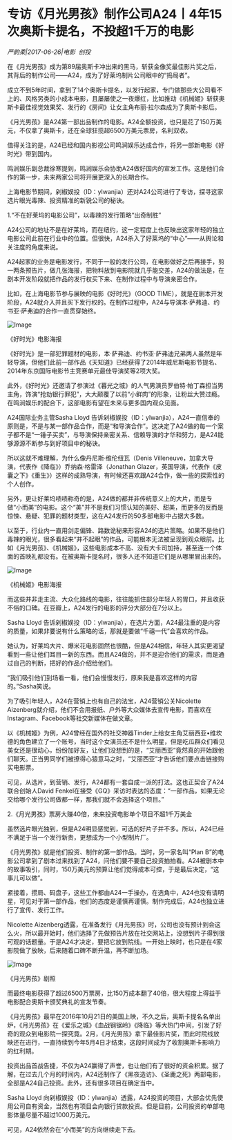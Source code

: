 # 专访《月光男孩》制作公司A24丨4年15次奥斯卡提名，不投超1千万的电影

*严韵柔|2017-06-26|电影 
                                                创投*

在《月光男孩》成为第89届奥斯卡冲出来的黑马，斩获金像奖最佳影片奖之后，其背后的制作公司——A24，成为了好莱坞制片公司眼中的“捣局者”。

成立不到5年时间，拿到了14个奥斯卡提名，以发行起家，专门做那些大公司看不上的、风格另类的小成本电影，且屡屡使之一夜爆红，比如推动《机械姬》斩获奥斯卡最佳视觉效果奖、发行的《房间》让女主角布丽·拉尔森成为了奥斯卡影后。

《月光男孩》是A24第一部出品制作的电影。A24全额投资，也只是花了150万美元，不仅拿了奥斯卡，还在全球狂揽超6500万美元票房，名利双收。

值得关注的是，A24已经和国内影视公司鸣涧娱乐达成合作，将另一部新电影《好时光》带到国内。

鸣涧娱乐副总裁徐寒提到，鸣涧娱乐会协助A24做好国内的宣发工作。这是他们合作的第一步，未来两家公司将开展更深入的长期合作。

上海电影节期间，剁椒娱投（ID：ylwanjia）还对A24公司进行了专访，探寻这家选片眼光毒辣、投资精准的新锐公司的秘诀。

1.“不在好莱坞的电影公司”，以毒辣的发行策略“出奇制胜”

A24公司的地址不是在好莱坞，而在纽约，这一定程度上也反映出这家年轻的独立电影公司此前在行业中的位置。但很快，A24杀入了好莱坞的“中心”——从舆论和关注度的角度来说。

A24起家的业务是电影发行，不同于一般的发行公司，在电影做好之后再接手，剪一两条预告片，做几张海报，把物料放到电影院就几乎能交差，A24的做法是，在剧本开发阶段就把作品的发行权买下来、在制作过程中与导演亲密合作。

比如，在上海电影节参与展映的电影《好时光》（GOOD TIME），就是在剧本开发阶段，A24就介入并且买下发行权的。在制作过程中，A24与导演本·萨弗迪、约书亚·萨弗迪的合作一直贯穿始终。

![Image](http://static.ylzbl.com/uploads/ueditor/php/upload/image/20170628/1498629080232746.jpeg)

《好时光》电影海报

《好时光》是一部犯罪题材的电影，本·萨弗迪、约书亚·萨弗迪兄弟两人虽然是年轻导演，但他们此前一部作品《天知道》已经获得了2014年威尼斯电影节提名、2014年东京国际电影节主竞赛单元最佳导演奖等2项大奖。

此外，《好时光》还邀请了参演过《暮光之城》的人气男演员罗伯特·帕丁森担当男主角，饰演“抢劫银行罪犯”，大大颠覆了以前“小鲜肉”的形象，让粉丝大赞过瘾。在鸣涧娱乐的配合下，这部电影有望在未来与更多国内观众见面。

A24国际业务主管Sasha Lloyd 告诉剁椒娱投（ID：ylwanjia），A24一直信奉的原则是，不是与某一部作品合作，而是“和导演合作”。这决定了A24做的每一个案子都不是“一锤子买卖”，与导演保持亲密关系、信赖导演的才华和努力，是A24能够源源不断参与到好项目中的秘诀。

所以这就不难理解，为什么像丹尼斯·维伦纽瓦（Denis Villeneuve，加拿大导演，代表作《降临》）乔纳森·格雷泽（Jonathan Glazer，英国导演，代表作《皮囊之下》《重生》）这样的成熟导演，有时候还喜欢跟A24合作，做一些的探索性的个人创作。

另外，更让好莱坞啧啧称奇的是，A24做的都并非传统意义上的大片，而是专做“小而美”的电影。这个“美”并不是我们习惯认知的美好、甜美，而更多的反而是惊悚、悬疑、犯罪的题材类型，这在A24发行的50多部电影中占据大多数。

以至于，行业内一直用剑走偏锋、路数诡秘来形容A24的选片策略。如果不是他们毒辣的眼光，很多看起来“并不起眼”的作品，可能根本无法被呈现到观众眼前。比如《月光男孩》、《机械姬》，这些电影成本不高、没有大卡司加持，甚至连一个体面的首映礼都没有。在被奥斯卡提名时，很多人还不知道它们是从哪里冒出来的。

![Image](http://static.ylzbl.com/uploads/ueditor/php/upload/image/20170628/1498629086277419.jpeg)

《机械姬》电影海报

而这些并非走主流、大众化路线的电影，往往能抓住部分年轻人的胃口，并且收获不俗的口碑。在豆瓣上，A24发行的电影的评分大部分在7分以上。

Sasha Lloyd 告诉剁椒娱投（ID：ylwanjia），在选片方面，A24最注重的是内容的质量，如果非要说有什么策略的话，那就是要做“千禧一代”会喜欢的作品。

她认为，好莱坞大片、爆米花电影固然也很酷，但是A24相信，年轻人其实更渴望看到一些让他们耳目一新的东西。而且A24做的，并不是迎合他们的需求，而是通过自己的判断，把好的作品介绍给他们。

“我们吸引他们到场看一看，他们会慢慢发行，原来我是喜欢这样的内容的。”Sasha笑说。

为了吸引年轻人，A24在营销上也有自己的法宝，A24营销公关Nicolette Aizenberg就介绍，他们不会用报纸、户外等大众媒体去宣传电影，而喜欢在Instagram、Facebook等社交新媒体在做文章。

以《机械姬》为例，A24曾经在国外的社交神器Tinder上给女主角艾丽西亚•维坎德的角色建立了一个账号，当时这个女演员还不是什么明星，但是吃瓜群众们看见美女还是很动心，纷纷加好友，让他们没想到的是，“艾丽西亚”竟然真的开始跟他们聊天。正当男同学们被撩得心猿意马之时，“艾丽西亚”才告诉他们要点击链接购买电影票。

可见，从选片，到营销、发行，A24都有一套自成一派的打法。这也正契合了A24联合创始人David Fenkel在接受《GQ》采访时表达的态度：“一部作品，如果无论交给哪个发行公司做都一样，那我们就不会选择这个项目。”

2.《月光男孩》票房大赚40倍，未来投资电影单个项目不超1千万美金

虽然选片眼光独到，但是A24明显感觉到，可选的好片子并不多。所以，A24已经不满足于当一个发行新贵，更想成为一个小型制片厂。

《月光男孩》就是他们投资、制作的第一部作品。当时，另一家名叫“Plan B”的电影公司拿到了剧本过来找到了A24，问他们要不要自己投资拍拍看。A24被剧本中的故事吸引，同时，150万美元的预算让他们觉得成本可控，于是最后决定，“这事儿可以做”。

紧接着，攒局、码盘子，这些工作都由A24一手操办，在选角中，A24也没有请明星，可见对于第一部作品，他们的态度是谨慎再谨慎。制作完成后，A24也独立进行了宣传、发行工作。

Nicolette Aizenberg透露，在准备发行《月光男孩》时，公司也没有预计到会这么火，所以最开始时，他们选择了先做预告片放在社交网站上，没想到片子得到很可观的话题量。于是A24才决定，要把它放到院线。一开始上映时，也只是在4家影院做了放映，后来随着口碑不断升温，再不断加场。

![Image](http://static.ylzbl.com/uploads/ueditor/php/upload/image/20170628/1498629092284467.jpeg)

《月光男孩》剧照

而最终电影获得了超过6500万票房，比150万成本翻了40倍，很大程度上得益于电影配合奥斯卡颁奖典礼的宣发节奏。

《月光男孩》最早在2016年10月21日的美国上映，不久之后，奥斯卡提名名单出炉，《月光男孩》在《爱乐之城》《血战钢锯岭》《降临》等大热门中间，引发了好奇的观众到电影院一探究竟。2月，《月光男孩》拿下最佳影片奖，而此时院线放映还在进行，一直持续到今年5月4日才结束，这段时间成为了收割奥斯卡影响力的红利期。

投资出品首战告捷，不仅为A24赢得了声誉，也让他们有了很好的资金积累。据了解，在过去几个月的时间内，A24还制作了《黑夜造访》、《圣鹿之死》两部电影，全部是A24自己投资。此外，还有很多项目在确定当中。

Sasha Lloyd 向剁椒娱投（ID：ylwanjia）透露，A24投资的项目，大部会优先使用公司自有资金，当然也有项目会向银行贷款投资。但是目前，公司投资的单部电影体量尽量不超过1000万美元。

可见，A24依然会在“小而美”的方向继续走下去。

